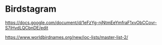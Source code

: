 ﻿# Birdstagram

https://docs.google.com/document/d/1eFzYg-njNtmEeYmfraF1xvObCCovr-S7iHvdLQCbnDE/edit

https://www.worldbirdnames.org/new/ioc-lists/master-list-2/
